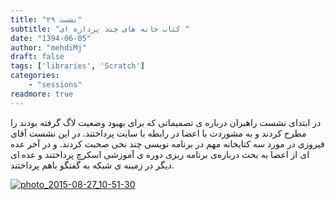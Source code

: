 ```yaml
---
title: "نشست ۲۹"
subtitle: "کتاب خانه های چند پردازه ای "
date: "1394-06-05"
author: "mehdiMj"
draft: false
tags: ['libraries', 'Scratch']
categories:
    - "sessions"
readmore: true
---
```

در ابتدای نشست راهبران درباره ی تصمیماتی که برای بهبود وضعیت لاگ گرفته بودند را مطرح کردند و به مشوردت با اعضا در رابطه با سایت پرداختند. در این نشست آقای فیروزی در مورد سه کتابخانه مهم در برنامه نویسی چند نخی صحبت کردند. و در آخر عده ای از اعضا به بحث درباره‌ی برنامه ریزی دوره ی آموزشی اسکرچ پرداختند و عده ای دیگر در زمینه ی شبکه به گفتگو باهم پرداختند.

[![photo_2015-08-27_10-51-30](/img/8b27b492-fdbb-11e6-86dd-a088b4d860141488289261.672601.jpg)](/img/8b27b492-fdbb-11e6-86dd-a088b4d860141488289261.672601.jpg)
